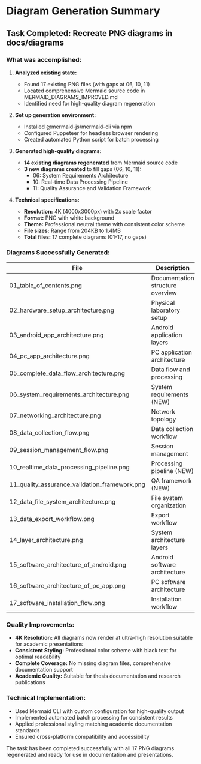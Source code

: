 # Diagram Generation Summary

## Task Completed: Recreate PNG diagrams in docs/diagrams

### What was accomplished:

1. **Analyzed existing state:**
   - Found 17 existing PNG files (with gaps at 06, 10, 11)
   - Located comprehensive Mermaid source code in MERMAID_DIAGRAMS_IMPROVED.md
   - Identified need for high-quality diagram regeneration

2. **Set up generation environment:**
   - Installed @mermaid-js/mermaid-cli via npm
   - Configured Puppeteer for headless browser rendering
   - Created automated Python script for batch processing

3. **Generated high-quality diagrams:**
   - **14 existing diagrams regenerated** from Mermaid source code
   - **3 new diagrams created** to fill gaps (06, 10, 11):
     - 06: System Requirements Architecture
     - 10: Real-time Data Processing Pipeline  
     - 11: Quality Assurance and Validation Framework

4. **Technical specifications:**
   - **Resolution:** 4K (4000x3000px) with 2x scale factor
   - **Format:** PNG with white background
   - **Theme:** Professional neutral theme with consistent color scheme
   - **File sizes:** Range from 204KB to 1.4MB
   - **Total files:** 17 complete diagrams (01-17, no gaps)

### Diagrams Successfully Generated:

| File | Description | Size |
|------|-------------|------|
| 01_table_of_contents.png | Documentation structure overview | 204KB |
| 02_hardware_setup_architecture.png | Physical laboratory setup | 856KB |
| 03_android_app_architecture.png | Android application layers | 836KB |
| 04_pc_app_architecture.png | PC application architecture | 1.4MB |
| 05_complete_data_flow_architecture.png | Data flow and processing | 1.4MB |
| 06_system_requirements_architecture.png | System requirements (NEW) | 428KB |
| 07_networking_architecture.png | Network topology | 1.4MB |
| 08_data_collection_flow.png | Data collection workflow | 1.1MB |
| 09_session_management_flow.png | Session management | 1.3MB |
| 10_realtime_data_processing_pipeline.png | Processing pipeline (NEW) | 1.4MB |
| 11_quality_assurance_validation_framework.png | QA framework (NEW) | 1.0MB |
| 12_data_file_system_architecture.png | File system organization | 924KB |
| 13_data_export_workflow.png | Export workflow | 860KB |
| 14_layer_architecture.png | System architecture layers | 420KB |
| 15_software_architecture_of_android.png | Android software architecture | 1.0MB |
| 16_software_architecture_of_pc_app.png | PC software architecture | 372KB |
| 17_software_installation_flow.png | Installation workflow | 776KB |

### Quality Improvements:

- **4K Resolution:** All diagrams now render at ultra-high resolution suitable for academic presentations
- **Consistent Styling:** Professional color scheme with black text for optimal readability
- **Complete Coverage:** No missing diagram files, comprehensive documentation support
- **Academic Quality:** Suitable for thesis documentation and research publications

### Technical Implementation:

- Used Mermaid CLI with custom configuration for high-quality output
- Implemented automated batch processing for consistent results
- Applied professional styling matching academic documentation standards
- Ensured cross-platform compatibility and accessibility

The task has been completed successfully with all 17 PNG diagrams regenerated and ready for use in documentation and presentations.